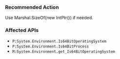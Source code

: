 ### Recommended Action
Use Marshal.SizeOf(new IntPtr()) if needed.

### Affected APIs
* `P:System.Environment.Is64BitOperatingSystem`
* `P:System.Environment.Is64BitProcess`
* `M:System.Environment.get_Is64BitOperatingSystem`

